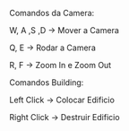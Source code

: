 Comandos da Camera:

W, A ,S ,D -> Mover a Camera

Q, E -> Rodar a Camera

R, F -> Zoom In e Zoom Out

Comandos Building:

Left Click -> Colocar Edificio

Right Click -> Destruir Edificio

